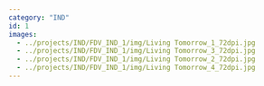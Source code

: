 ```yaml
---
category: "IND"
id: 1
images:
  - ../projects/IND/FDV_IND_1/img/Living Tomorrow_1_72dpi.jpg
  - ../projects/IND/FDV_IND_1/img/Living Tomorrow_3_72dpi.jpg
  - ../projects/IND/FDV_IND_1/img/Living Tomorrow_2_72dpi.jpg
  - ../projects/IND/FDV_IND_1/img/Living Tomorrow_4_72dpi.jpg
---
```

